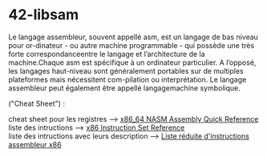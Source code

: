 # 42-libsam


Le langage assembleur, souvent appellé asm, est un langage de bas niveau pour or-dinateur - ou autre machine programmable - qui possède une très forte correspondanceentre le langage et l’architecture de la machine.Chaque asm est spécifique à un ordinateur particulier. A l’opposé, les langages haut-niveau sont généralement portables sur de multiples plateformes mais nécessitent com-pilation ou interprétation. Le langage assembleur peut également être appellé langagemachine symbolique.


 ("Cheat Sheet") :

cheat sheet pour les registres --> [x86_64 NASM Assembly Quick Reference](https://www.cs.uaf.edu/2017/fall/cs301/reference/x86_64.html)  
liste des intructions --> [x86 Instruction Set Reference](https://c9x.me/x86/)  
liste des intructions avec leurs description --> [Liste réduite d'instructions assembleur x86](http://jeanfrederic.gosio.free.fr/Enligne/asm/asm.html)  
